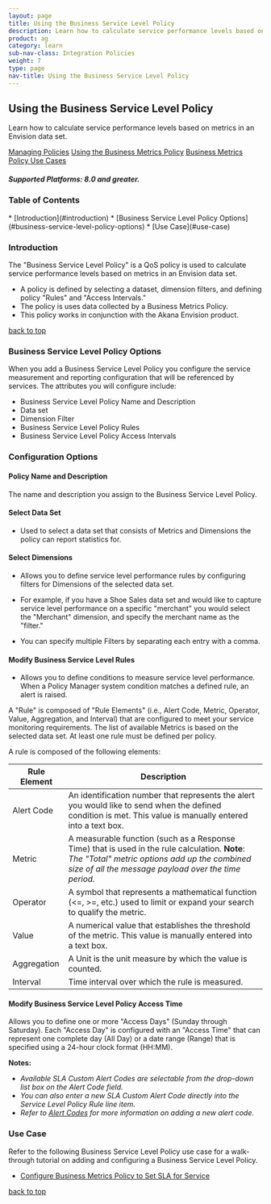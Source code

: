 ```yaml
---
layout: page
title: Using the Business Service Level Policy
description: Learn how to calculate service performance levels based on metrics in an Envision data set. 
product: ag
category: learn
sub-nav-class: Integration Policies
weight:	7
type: page
nav-title: Using the Business Service Level Policy
---
```


## Using the Business Service Level Policy
Learn how to calculate service performance levels based on metrics in an Envision data set.

<a href="policy_management.htm" class="button secondary">Managing Policies</a>  <a href="using_the_business_metrics_policy.html" class="button secondary">Using the Business Metrics Policy</a>  <a href="policies_use_case_toc.html" class="button secondary">Business Metrics Policy Use Cases</a> 

<h5 class="stamp">Supported Platforms: 8.0 and greater.</h5>

### Table of Contents
<div id="toc-marker"></div>
* [Introduction](#introduction)
* [Business Service Level Policy Options](#business-service-level-policy-options)
* [Use Case](#use-case)


### Introduction

The "Business Service Level Policy" is a QoS policy is used to calculate service performance levels based on metrics in an Envision data set.

* A policy is defined by selecting a dataset, dimension filters, and defining policy "Rules" and "Access Intervals."
* The policy is uses data collected by a Business Metrics Policy. 
* This policy works in conjunction with the Akana Envision product. 

<a href="#top">back to top</a>

### Business Service Level Policy Options

When you add a Business Service Level Policy you configure the service measurement and reporting configuration that will be referenced by services. The attributes you will configure include:

* Business Service Level Policy Name and Description
* Data set
* Dimension Filter
* Business Service Level Policy Rules
* Business Service Level Policy Access Intervals

### Configuration Options

#### Policy Name and Description

The name and description you assign to the Business Service Level Policy.

#### Select Data Set 

* Used to select a data set that consists of Metrics and Dimensions the policy can report statistics for. 

#### Select Dimensions

* Allows you to define service level performance rules by configuring filters for Dimensions of the selected data set. 

* For example, if you have a Shoe Sales data set and would like to capture service level performance on a specific "merchant" you would select the "Merchant" dimension, and specify the merchant name as the "filter." 
* You can specify multiple Filters by separating each entry with a comma.

#### Modify Business Service Level Rules

* Allows you to define conditions to measure service level performance. When a Policy Manager system condition matches a defined rule, an alert is raised.

A "Rule" is composed of "Rule Elements" (i.e., Alert Code, Metric, Operator, Value, Aggregation, and Interval) that are configured to meet your service monitoring requirements. The list of available Metrics is based on the selected data set. At least one rule must be defined per policy.

A rule is composed of the following elements:

Rule Element  | Description
------------- | -------------
Alert Code  | An identification number that represents the alert you would like to send when the defined condition is met. This value is manually entered into a text box.
Metric  | A measurable function (such as a Response Time) that is used in the rule calculation. **Note**: *The "Total" metric options add up the combined size of all the message payload over the time period.*
Operator  | A symbol that represents a mathematical function (<=, >=, etc.) used to limit or expand your search to qualify the metric.  
Value  | A numerical value that establishes the threshold of the metric.  This value is manually entered into a text box.
Aggregation  | A Unit is the unit measure by which the value is counted.
Interval  | Time interval over which the rule is measured. 

#### Modify Business Service Level Policy Access Time

Allows you to define one or more "Access Days" (Sunday through Saturday). Each "Access Day" is configured with an "Access Time" that can represent one complete day (All Day) or a date range (Range) that is specified using a 24-hour clock format (HH:MM).

**Notes:** 

* *Available SLA Custom Alert Codes are selectable from the drop-down list box on the Alert Code field.*
* *You can also enter a new SLA Custom Alert Code directly into the Service Level Policy Rule line item.*
* *Refer to [Alert Codes](http://docs.akana.com/ag/alerts/using_alert_codes.html) for more information on adding a new alert code.*

### Use Case

Refer to the following Business Service Level Policy use case for a walk-through tutorial on adding and configuring a Business Service Level Policy. 

* [Configure Business Metrics Policy to Set SLA for Service](bus_service_level_policy_use_case_config_bus_metrics_pol_to_set_SLA_for_service.html) 


<a href="#top">back to top</a>